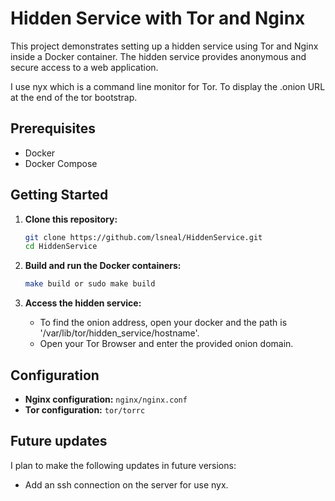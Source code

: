 # Hidden Service with Tor and Nginx

This project demonstrates setting up a hidden service using Tor and Nginx inside a Docker container. The hidden service provides anonymous and secure access to a web application.

I use nyx which is a command line monitor for Tor. To display the .onion URL at the end of the tor bootstrap.

## Prerequisites

- Docker
- Docker Compose

## Getting Started

1. **Clone this repository:**

    ```bash
    git clone https://github.com/lsneal/HiddenService.git
    cd HiddenService
    ```

2. **Build and run the Docker containers:**

    ```bash
    make build or sudo make build
    ```

3. **Access the hidden service:**

    - To find the onion address, open your docker and the path is '/var/lib/tor/hidden_service/hostname'.
    - Open your Tor Browser and enter the provided onion domain.

## Configuration

- **Nginx configuration:** `nginx/nginx.conf`
- **Tor configuration:** `tor/torrc`

## Future updates

I plan to make the following updates in future versions:

- Add an ssh connection on the server for use nyx.
